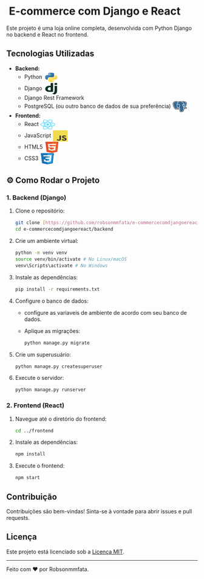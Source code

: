 # ️ E-commerce com Django e React

Este projeto é uma loja online completa, desenvolvida com Python Django no backend e React no frontend.

##  Tecnologias Utilizadas

* **Backend:**
    * Python <img align="center" alt="Python" height="30" width="40" src="https://raw.githubusercontent.com/devicons/devicon/master/icons/python/python-original.svg">
    * Django <img align="center" alt="Django" height="30" width="40" src="https://raw.githubusercontent.com/devicons/devicon/master/icons/django/django-plain.svg">
    * Django Rest Framework
    * PostgreSQL (ou outro banco de dados de sua preferência) <img align="center" alt="PostgreSQL" height="30" width="40" src="https://raw.githubusercontent.com/devicons/devicon/master/icons/postgresql/postgresql-original.svg">
* **Frontend:**
    * React <img align="center" alt="React" height="30" width="40" src="https://raw.githubusercontent.com/devicons/devicon/master/icons/react/react-original.svg">
    * JavaScript <img align="center" alt="JavaScript" height="30" width="40" src="https://raw.githubusercontent.com/devicons/devicon/master/icons/javascript/javascript-original.svg">
    * HTML5 <img align="center" alt="HTML5" height="30" width="40" src="https://raw.githubusercontent.com/devicons/devicon/master/icons/html5/html5-original.svg">
    * CSS3 <img align="center" alt="CSS3" height="30" width="40" src="https://raw.githubusercontent.com/devicons/devicon/master/icons/css3/css3-original.svg">

## ⚙️ Como Rodar o Projeto

### 1. Backend (Django)

1.  Clone o repositório:

    ```bash
    git clone [https://github.com/robsonmmfata/e-commercecomdjangoereact.git](https://github.com/robsonmmfata/e-commercecomdjangoereact.git)
    cd e-commercecomdjangoereact/backend
    ```

2.  Crie um ambiente virtual:

    ```bash
    python -m venv venv
    source venv/bin/activate # No Linux/macOS
    venv\Scripts\activate # No Windows
    ```

3.  Instale as dependências:

    ```bash
    pip install -r requirements.txt
    ```

4.  Configure o banco de dados:
    * configure as variaveis de ambiente de acordo com seu banco de dados.
    * Aplique as migrações:

        ```bash
        python manage.py migrate
        ```

5.  Crie um superusuário:

    ```bash
    python manage.py createsuperuser
    ```

6.  Execute o servidor:

    ```bash
    python manage.py runserver
    ```

### 2. Frontend (React)

1.  Navegue até o diretório do frontend:

    ```bash
    cd ../frontend
    ```

2.  Instale as dependências:

    ```bash
    npm install
    ```

3.  Execute o frontend:

    ```bash
    npm start
    ```

##  Contribuição

Contribuições são bem-vindas! Sinta-se à vontade para abrir issues e pull requests.

##  Licença

Este projeto está licenciado sob a [Licença MIT](LICENSE).

---

Feito com ❤️ por Robsonmmfata.
